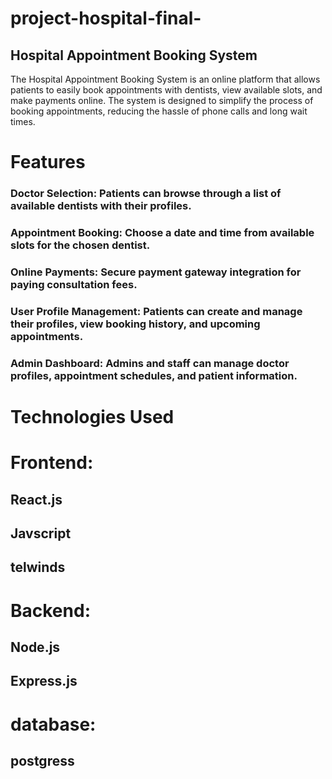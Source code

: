 # project-hospital-final-
## Hospital Appointment Booking System
The Hospital Appointment Booking System is an online platform that allows patients to easily book appointments with dentists, view available slots, and make payments online. The system is designed to simplify the process of booking appointments, reducing the hassle of phone calls and long wait times.

# Features
### Doctor Selection: Patients can browse through a list of available dentists with their profiles.
### Appointment Booking: Choose a date and time from available slots for the chosen dentist.
### Online Payments: Secure payment gateway integration for paying consultation fees.
### User Profile Management: Patients can create and manage their profiles, view booking history, and upcoming appointments.
### Admin Dashboard: Admins and staff can manage doctor profiles, appointment schedules, and patient information.
# Technologies Used
# Frontend:
## React.js
## Javscript
## telwinds

# Backend:
## Node.js
## Express.js
# database:
## postgress